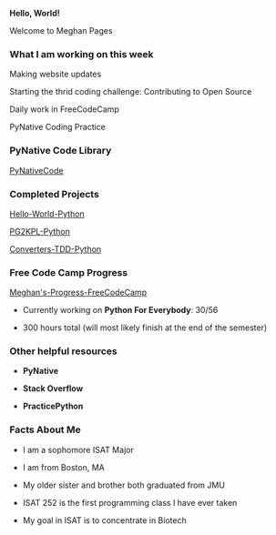  **Hello, World!**
 
  Welcome to Meghan Pages


### What I am working on this week

Making website updates

Starting the thrid coding challenge: Contributing to Open Source

Daily work in FreeCodeCamp

PyNative Coding Practice


### PyNative Code Library

[PyNativeCode](https://github.com/gelermmd/PyNativeCode.git)


### Completed Projects
  
  [Hello-World-Python](https://github.com/gelermmd/Hello-World-Python)

  [PG2KPL-Python](https://github.com/gelermmd/mpg2kpl-python)

  [Converters-TDD-Python](https://github.com/gelermmd/converters-tdd-python)



### Free Code Camp Progress

  [Meghan's-Progress-FreeCodeCamp](https://www.freecodecamp.org/learn/)
 
- Currently working on **Python For Everybody**: 30/56

- 300 hours total (will most likely finish at the end of the semester)



### Other helpful resources

- **PyNative**

- **Stack Overflow**

- **PracticePython**

### Facts About Me

- I am a sophomore ISAT Major

- I am from Boston, MA

- My older sister and brother both graduated from JMU

- ISAT 252 is the first programming class I have ever taken

- My goal in ISAT is to concentrate in Biotech







